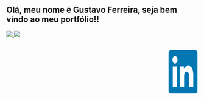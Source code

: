 ## Olá, meu nome é Gustavo Ferreira, seja bem vindo ao meu portfólio!!

 <div>
  <a href="https://github.com/Gussstavof">
  <img height="180em" src="https://github-readme-stats.vercel.app/api?username=Gussstavof&show_icons=true&theme=gotham&include_all_commits=true&count_private=true"/>
  <img height="180em" src="https://github-readme-stats.vercel.app/api/top-langs/?username=Gussstavof&layout=compact&langs_count=16&theme=gotham"/>
</div>
 
 ##
  
 <div style="display: inline_block">
   <a href="https://www.linkedin.com/in/gustavo-ferreira-alves-32121315a/">
   <img align="right"  height="120" width="80" src="https://raw.githubusercontent.com/devicons/devicon/9f4f5cdb393299a81125eb5127929ea7bfe42889/icons/linkedin/linkedin-original.svg">
 </div>
